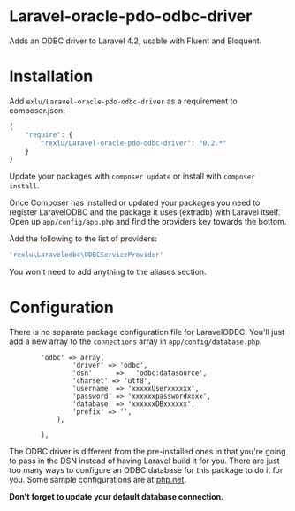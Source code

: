 Laravel-oracle-pdo-odbc-driver============Adds an ODBC driver to Laravel 4.2, usable with Fluent and Eloquent.Installation============Add `exlu/Laravel-oracle-pdo-odbc-driver` as a requirement to composer.json:```javascript{    "require": {        "rexlu/Laravel-oracle-pdo-odbc-driver": "0.2.*"    }}```Update your packages with `composer update` or install with `composer install`.Once Composer has installed or updated your packages you need to register LaravelODBC and the package it uses (extradb) with Laravel itself. Open up `app/config/app.php` and find the providers key towards the bottom. Add the following to the list of providers:```php'rexlu\Laravelodbc\ODBCServiceProvider'```You won't need to add anything to the aliases section.Configuration=============There is no separate package configuration file for LaravelODBC.  You'll just add a new array to the `connections` array in `app/config/database.php`.```        'odbc' => array(                'driver' => 'odbc',                'dsn'      =>   'odbc:datasource',                'charset' => 'utf8',                'username' => 'xxxxxUserxxxxxx',                'password' => 'xxxxxxpasswordxxxx',                'database' => 'xxxxxxDBxxxxxx',                'prefix' => '',            ),        ),```The ODBC driver is different from the pre-installed ones in that you're going to pass in the DSN instead of having Laravel build it for you.  There are just too many ways to configure an ODBC database for this package to do it for you.Some sample configurations are at [php.net](http://php.net/manual/en/ref.pdo-odbc.connection.php).**Don't forget to update your default database connection.**